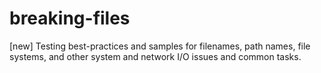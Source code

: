 # breaking-files
[new] Testing best-practices and samples for filenames, path names, file systems, and other system and network I/O issues and common tasks.
